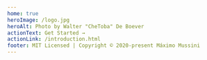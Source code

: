 ```yaml
---
home: true
heroImage: /logo.jpg
heroAlt: Photo by Walter "CheToba" De Boever
actionText: Get Started →
actionLink: /introduction.html
footer: MIT Licensed | Copyright © 2020-present Máximo Mussini
---
```

